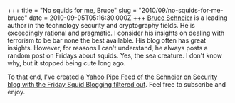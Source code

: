 +++
title = "No squids for me, Bruce"
slug = "2010/09/no-squids-for-me-bruce"
date = 2010-09-05T05:16:30.000Z
+++
[Bruce Schneier](http://www.schneier.com/) is a leading author in the technology security and cryptography fields. He is exceedingly rational and pragmatic. I consider his insights on dealing with terrorism to be bar none the best available. His blog often has great insights. However, for reasons I can't understand, he always posts a random post on Fridays about squids. Yes, the sea creature. I don't know why, but it stopped being cute long ago.

To that end, I've created a [Yahoo Pipe Feed of the Schneier on Security blog with the Friday Squid Blogging filtered out](http://pipes.yahoo.com/peterlyons/schneiernosquids). Feel free to subscribe and enjoy.